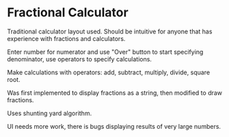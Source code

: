 # Fractional Calculator

<p>Traditional calculator layout used. Should be intuitive for anyone that has experience with fractions and calculators.</p>
<p>Enter number for numerator and use "Over" button to start specifying denominator, use operators to specify calculations.</p>
<p>Make calculations with operators: add, subtract, multiply, divide, square root.</p>
<p>Was first implemented to display fractions as a string, then modified to draw fractions.</p>
<p>Uses shunting yard algorithm.</p>
<p>UI needs more work, there is bugs displaying results of very large numbers.</p>

